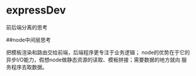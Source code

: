 # expressDev
前后端分离的思考

##node中间层思考

把模板渲染和路由交给前端，后端程序更专注于业务逻辑；
node的优势在于它的异步I/O能力，假想node做静态资源的读取、模板拼接；需要数据的地方就向
服务程序去取数据。